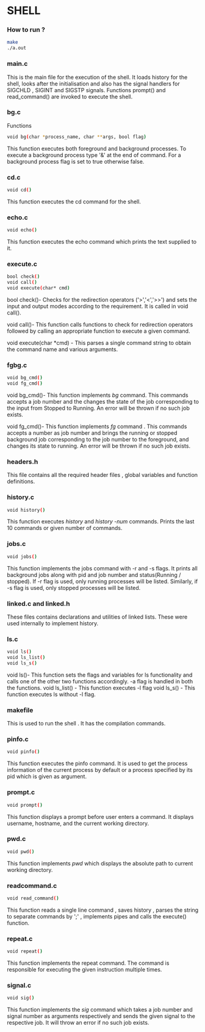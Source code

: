 # SHELL 
### How to run ?
```sh
make
./a.out
```
### main.c
This is the main file for the execution of the shell. It loads history for the shell, looks after the initialisation and also has the signal handlers for SIGCHLD , SIGINT and SIGSTP signals. Functions prompt() and read_command() are invoked to execute the shell.
### bg.c
Functions 
```sh
void bg(char *process_name, char **args, bool flag)
```
This function executes both foreground and background processes. To execute a background process type '&' at the end of command. For a background process flag is set to true otherwise false.
### cd.c
```sh
void cd()
```
This function executes the cd command for the shell.
### echo.c
```sh
void echo()
```
This function executes the echo command which prints the text supplied to it.
### execute.c
```sh
bool check()
void call()
void execute(char* cmd)
```
bool check()- Checks for the redirection operators ('>','<','>>') and sets the input and output modes according to the requirement. It is called in void call().

void call()- This function calls functions to check for redirection operators followed by calling an appropriate function to execute a given command.

void execute(char *cmd) - This parses a single command string to obtain the command name and various arguments.
### fgbg.c
```sh
void bg_cmd()
void fg_cmd()
```
void bg_cmd()- This function implements *bg* command. This commands accepts a job number and the changes the state of the job corresponding to the input from Stopped to Running. An error will be thrown if no such job exists.

void fg_cmd()- This function implements *fg* command . This commands accepts a number as job number and brings the running or stopped background job corresponding to the job number to the foreground, and changes its state to running. An error will be thrown if no such job exists.
### headers.h
This file contains all the required header files , global variables and function definitions.
### history.c
```sh
void history()
```
This function executes *history* and *history -num* commands. Prints the last 10 commands or given number of commands.
### jobs.c
```sh
void jobs()
```
This function implements the jobs command with -r and -s flags. It prints all background jobs along with pid and job number and status(Running / stopped). If -r flag is used, only running processes will be listed. Similarly, if -s flag is used, only stopped processes will be listed.
### linked.c and linked.h
These files contains declarations and utilities of linked lists. These were used internally to implement history.
### ls.c
```sh
void ls()
void ls_list()
void ls_s()
```
void ls()- This function sets the flags and variables for ls functionality and calls one of the other two functions accordingly.
-a flag is handled in both the functions.
void ls_list() - This function executes -l flag 
void ls_s() - This function executes ls without -l flag.
### makefile
This is used to run the shell . It has the compilation commands.
### pinfo.c
```sh
void pinfo()
```
This function executes the pinfo command. It is used to get the process information of the current process by default or a process specified by its pid which is given as argument.
### prompt.c
```sh
void prompt()
```
This function displays a prompt before user enters a command. It displays username, hostname, and the current working directory.
### pwd.c
```sh
void pwd()
```
This function implements *pwd* which displays the absolute path to current working directory.
### readcommand.c
```sh
void read_command()
```
This function reads a single line command , saves history , parses the string to separate commands by ';' , implements pipes and calls the execute() function.
### repeat.c
```sh
void repeat()
```
This function implements the repeat command. The command is responsible for executing the given instruction multiple times. 
### signal.c
```sh
void sig()
```
This function implements the *sig* command which takes a job number and signal number as arguments respectively and sends the given signal to the respective job. It will throw an error if no such job exists.